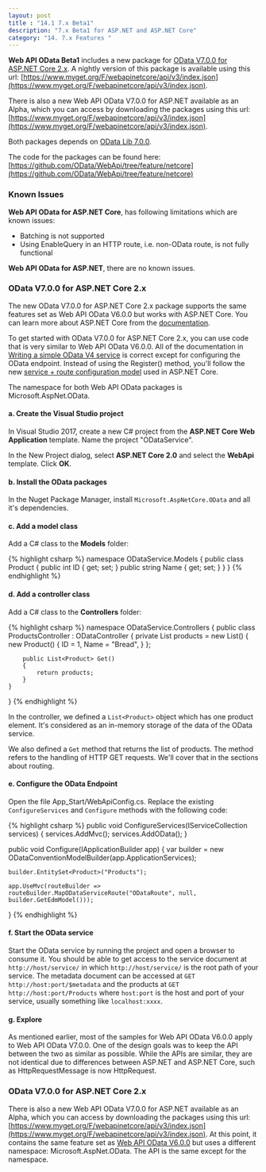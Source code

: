```yaml
---
layout: post
title : "14.1 7.x Beta1"
description: "7.x Beta1 for ASP.NET and ASP.NET Core"
category: "14. 7.x Features "
---
```


**Web API OData Beta1** includes a new package for [OData V7.0.0 for ASP.NET Core 2.x](https://www.nuget.org/packages/Microsoft.AspNetCore.OData/). 
A nightly version of this package is available using this url: [https://www.myget.org/F/webapinetcore/api/v3/index.json](https://www.myget.org/F/webapinetcore/api/v3/index.json).

There is also a new Web API OData V7.0.0 for ASP.NET available as an Alpha, which you can access by downloading the packages
using this url: [https://www.myget.org/F/webapinetcore/api/v3/index.json](https://www.myget.org/F/webapinetcore/api/v3/index.json).

Both packages depends on [OData Lib 7.0.0](https://www.nuget.org/packages/Microsoft.OData.Core/7.0.0).

The code for the packages can be found here:
[https://github.com/OData/WebApi/tree/feature/netcore](https://github.com/OData/WebApi/tree/feature/netcore)

### Known Issues

**Web API OData for ASP.NET Core**, has following limitations which are known issues:
* Batching is not supported
* Using EnableQuery in an HTTP route, i.e. non-OData route, is not fully functional

**Web API OData for ASP.NET**, there are no known issues.

### OData V7.0.0 for ASP.NET Core 2.x

The new OData V7.0.0 for ASP.NET Core 2.x package supports the same features set as Web API OData V6.0.0 but works with ASP.NET Core.
You can learn more about ASP.NET Core from the [documentation](https://docs.microsoft.com/en-us/aspnet/core/).

To get started with OData V7.0.0 for ASP.NET Core 2.x, you can use code that is very similar to Web API OData V6.0.0. All of the
documentation in [Writing a simple OData V4 service](http://odata.github.io/WebApi/#01-02-getting-started) is correct except for
configuring the OData endpoint. Instead of using the Register() method, you'll follow the new [service + route configuration model](https://docs.microsoft.com/en-us/aspnet/core/fundamentals/startup)
used in ASP.NET Core.

The namespace for both Web API OData packages is Microsoft.AspNet.OData.

#### a. Create the Visual Studio project

In Visual Studio 2017, create a new C# project from the **ASP.NET Core Web Application** template. Name the project "ODataService".

In the New Project dialog, select **ASP.NET Core 2.0** and select the **WebApi** template. Click **OK**.

#### b. Install the OData packages

In the Nuget Package Manager, install `Microsoft.AspNetCore.OData` and all it's dependencies.

#### c. Add a model class

Add a C# class to the **Models** folder:

{% highlight csharp %}
namespace ODataService.Models
{
    public class Product
    {
        public int ID { get; set; }
        public string Name { get; set; }
    }
}
{% endhighlight %}

#### d. Add a controller class

Add a C# class to the **Controllers** folder:

{% highlight csharp %}
namespace ODataService.Controllers
{
    public class ProductsController : ODataController
    {
        private List<Product> products = new List<Product>()
        {
            new Product()
            {
                ID = 1,
                Name = "Bread",
            }
        };

        public List<Product> Get()
        {
            return products;
        }
    }
}
{% endhighlight %}

In the controller, we defined a `List<Product>` object which has one product element. It's considered as an in-memory storage
of the data of the OData service.

We also defined a `Get` method that returns the list of products. The method refers to the handling of HTTP GET requests. We'll
cover that in the sections about routing.

#### e. Configure the OData Endpoint

Open the file App_Start/WebApiConfig.cs. Replace the existing `ConfigureServices` and `Configure` methods with the
following code:

{% highlight csharp %}
public void ConfigureServices(IServiceCollection services)
{
    services.AddMvc();
    services.AddOData();
}

public void Configure(IApplicationBuilder app)
{
    var builder = new ODataConventionModelBuilder(app.ApplicationServices);

    builder.EntitySet<Product>("Products");

    app.UseMvc(routeBuilder => routeBuilder.MapODataServiceRoute("ODataRoute", null, builder.GetEdmModel()));
}
{% endhighlight %}

#### f. Start the OData service

Start the OData service by running the project and open a browser to consume it. You should be able to get access to the service
document at `http://host/service/` in which `http://host/service/` is the root path of your service. The metadata document
can be accessed at `GET http://host:port/$metadata` and the products at `GET http://host:port/Products` where
`host:port` is the host and port of your service, usually something like `localhost:xxxx`.

#### g. Explore

As mentioned earlier, most of the samples for Web API OData V6.0.0 apply to Web API OData V7.0.0. One of the design goals was to keep
the API between the two as similar as possible. While the APIs are similar, they are not identical due to differences between
ASP.NET and ASP.NET Core, such as HttpRequestMessage is now HttpRequest.

### OData V7.0.0 for ASP.NET Core 2.x

There is also a new Web API OData V7.0.0 for ASP.NET available as an Alpha, which you can access by downloading the packages
using this url: [https://www.myget.org/F/webapinetcore/api/v3/index.json](https://www.myget.org/F/webapinetcore/api/v3/index.json).
At this point, it contains the same feature set as [Web API OData V6.0.0](https://www.nuget.org/packages/Microsoft.AspNet.OData/6.0.0)
but uses a different namespace: Microsoft.AspNet.OData. The API is the same except for the namespace.
